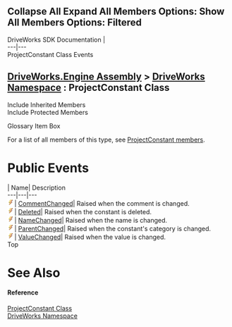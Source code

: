 Collapse All Expand All Members Options: Show All  Members Options: Filtered   
---  
DriveWorks SDK Documentation  |   
---|---  
ProjectConstant Class Events   
  
[DriveWorks.Engine Assembly](topic2156.md) > [DriveWorks Namespace](topic2159.md) : ProjectConstant Class  
---  
  
Include Inherited Members    
Include Protected Members    


Glossary Item Box

For a list of all members of this type, see [ProjectConstant members](topic4172.md).

# Public Events

| Name| Description  
---|---|---  
![Public Event](dotnetimages/publicEvent.gif)| [CommentChanged](topic4197.md)| Raised when the comment is changed.   
![Public Event](dotnetimages/publicEvent.gif)| [Deleted](topic4198.md)| Raised when the constant is deleted.   
![Public Event](dotnetimages/publicEvent.gif)| [NameChanged](topic4199.md)| Raised when the name is changed.   
![Public Event](dotnetimages/publicEvent.gif)| [ParentChanged](topic4200.md)| Raised when the constant's category is changed.   
![Public Event](dotnetimages/publicEvent.gif)| [ValueChanged](topic4201.md)| Raised when the value is changed.   
Top

# See Also

#### Reference

[ProjectConstant Class](topic4171.md)   
[DriveWorks Namespace](topic2159.md)


